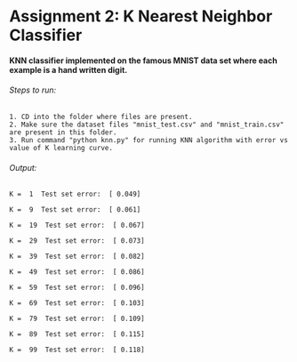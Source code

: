 # Assignment 2: K Nearest Neighbor Classifier

#### KNN classifier implemented on the famous MNIST data set where each example is a hand written digit.

###### Steps to run:
    1. CD into the folder where files are present.
    2. Make sure the dataset files "mnist_test.csv" and "mnist_train.csv" are present in this folder.
    3. Run command "python knn.py" for running KNN algorithm with error vs value of K learning curve.

###### Output:
    K =  1  Test set error:  [ 0.049]

    K =  9  Test set error:  [ 0.061]

    K =  19  Test set error:  [ 0.067]

    K =  29  Test set error:  [ 0.073]

    K =  39  Test set error:  [ 0.082]

    K =  49  Test set error:  [ 0.086]

    K =  59  Test set error:  [ 0.096]

    K =  69  Test set error:  [ 0.103]

    K =  79  Test set error:  [ 0.109]

    K =  89  Test set error:  [ 0.115]

    K =  99  Test set error:  [ 0.118]